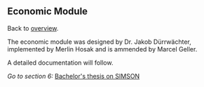 ## Economic Module

Back to [overview](../README.md).

The economic module was designed by Dr. Jakob Dürrwächter,
implemented by Merlin Hosak and is ammended by Marcel Geller.

A detailed documentation will follow.

*Go to section 6:* [Bachelor's thesis on SIMSON](bachelor.hosak.pdf)